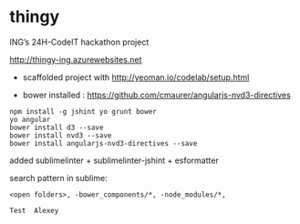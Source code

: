 ﻿thingy
======

ING’s 24H-CodeIT hackathon project

http://thingy-ing.azurewebsites.net

- scaffolded project with http://yeoman.io/codelab/setup.html

- bower installed : https://github.com/cmaurer/angularjs-nvd3-directives


```
npm install -g jshint yo grunt bower
yo angular
bower install d3 --save
bower install nvd3 --save
bower install angularjs-nvd3-directives --save
```

added sublimelinter + sublimelinter-jshint + esformatter

search pattern in sublime: 
```
<open folders>, -bower_components/*, -node_modules/*,

Test  Alexey
```